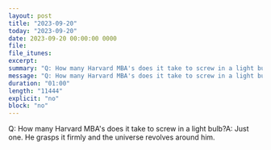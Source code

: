 ```yaml
---
layout: post
title: "2023-09-20"
today: "2023-09-20"
date: 2023-09-20 00:00:00 0000
file:
file_itunes:
excerpt:
summary: "Q: How many Harvard MBA's does it take to screw in a light bulb?A: Just one. He grasps it firmly and the universe revolves around him."
message: "Q: How many Harvard MBA's does it take to screw in a light bulb?A: Just one. He grasps it firmly and the universe revolves around him."
duration: "01:00"
length: "11444"
explicit: "no"
block: "no"
---
```

Q: How many Harvard MBA's does it take to screw in a light bulb?A: Just one. He grasps it firmly and the universe revolves around him.

